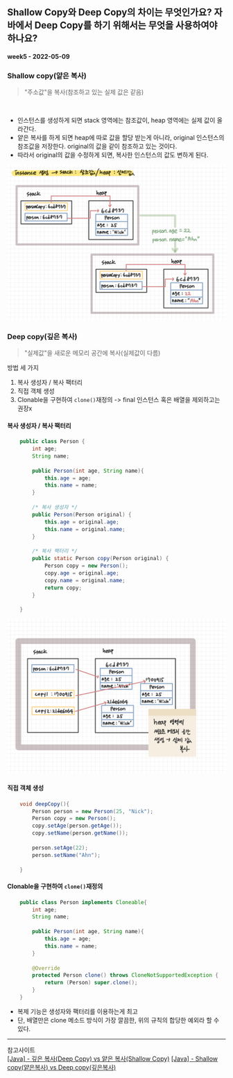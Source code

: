 ## Shallow Copy와 Deep Copy의 차이는 무엇인가요? 자바에서 Deep Copy를 하기 위해서는 무엇을 사용하여야 하나요?
#### week5 - 2022-05-09

### Shallow copy(얕은 복사) 
> "주소값"을 복사(참조하고 있는 실제 값은 같음)
<br>

- 인스턴스를 생성하게 되면 stack 영역에는 참조값이, heap 영역에는 실제 값이 올라간다.
- 얕은 복사를 하게 되면 heap에 따로 값을 할당 받는게 아니라, original 인스턴스의 참조값을 저장한다. original의 값을 같이 참조하고 있는 것이다.
- 따라서 original의 값을 수정하게 되면, 복사한 인스턴스의 값도 변하게 된다.

![java](image/week5_java1.jpg)

### Deep copy(깊은 복사)
> "실제값"을 새로운 메모리 공간에 복사(실제값이 다름)

방법 세 가지
1. 복사 생성자 / 복사 팩터리
2. 직접 객체 생성
3. Clonable을 구현하여 `clone()`재정의 -> final 인스턴스 혹은 배열을 제외하고는 권장x


#### 복사 생성자 / 복사 팩터리

```java
    public class Person {
        int age;
        String name;

        public Person(int age, String name){
            this.age = age;
            this.name = name;
        }

        /* 복사 생성자 */
        public Person(Person original) {
            this.age = original.age;
            this.name = original.name;
        }

        /* 복사 팩터리 */
        public static Person copy(Person original) {
            Person copy = new Person();
            copy.age = original.age;
            copy.name = original.name;
            return copy;
        }

    }
```
![java](image/week5_java2.jpg)


#### 직접 객체 생성
```java
    void deepCopy(){
        Person person = new Person(25, "Nick");
        Person copy = new Person();
        copy.setAge(person.getAge());
        copy.setName(person.getName());

        person.setAge(22);
        person.setName("Ahn");

    }

```

#### Clonable을 구현하여 `clone()`재정의

```java
    public class Person implements Cloneable{
        int age;
        String name;

        public Person(int age, String name){
            this.age = age;
            this.name = name;
        }

        @Override
        protected Person clone() throws CloneNotSupportedException {
            return (Person) super.clone();
        }
    }
```

- 복제 기능은 생성자와 팩터리를 이용하는게 최고
- 단, 배열만은 clone 메소드 방식이 가장 깔끔한, 위의 규칙의 합당한 예외라 할 수 있다.

---
참고사이트  
[[Java] - 깊은 복사(Deep Copy) vs 얕은 복사(Shallow Copy)](https://zzang9ha.tistory.com/372)
[[Java] - Shallow copy(얕은복사) vs Deep copy(깊은복사)](https://jackjeong.tistory.com/100)
